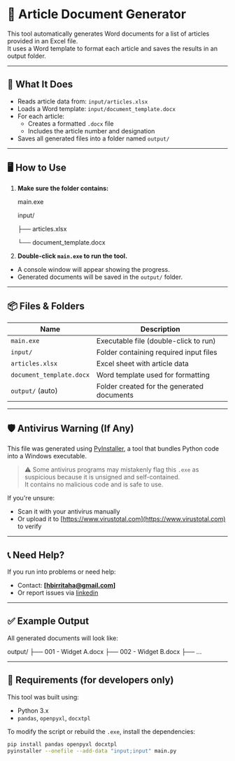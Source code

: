 # 📄 Article Document Generator

This tool automatically generates Word documents for a list of articles provided in an Excel file.  
It uses a Word template to format each article and saves the results in an output folder.

---

## 🧠 What It Does

- Reads article data from: `input/articles.xlsx`
- Loads a Word template: `input/document_template.docx`
- For each article:
  - Creates a formatted `.docx` file
  - Includes the article number and designation
- Saves all generated files into a folder named `output/`

---

## 🖥️ How to Use

1. **Make sure the folder contains:**

   main.exe

   input/

   ├── articles.xlsx

   └── document_template.docx

2. **Double-click `main.exe` to run the tool.**

- A console window will appear showing the progress.
- Generated documents will be saved in the `output/` folder.

---

## 📦 Files & Folders

| Name                     | Description                                |
| ------------------------ | ------------------------------------------ |
| `main.exe`               | Executable file (double-click to run)      |
| `input/`                 | Folder containing required input files     |
| `articles.xlsx`          | Excel sheet with article data              |
| `document_template.docx` | Word template used for formatting          |
| `output/` (auto)         | Folder created for the generated documents |

---

## 🛡️ Antivirus Warning (If Any)

This file was generated using [PyInstaller](https://www.pyinstaller.org/), a tool that bundles Python code into a Windows executable.

> ⚠️ Some antivirus programs may mistakenly flag this `.exe` as suspicious because it is unsigned and self-contained.  
> It contains no malicious code and is safe to use.

If you're unsure:

- Scan it with your antivirus manually
- Or upload it to [https://www.virustotal.com](https://www.virustotal.com) to verify

---

## 📞 Need Help?

If you run into problems or need help:

- Contact: **[hbirritaha@gmail.com]**
- Or report issues via [linkedin](https://www.linkedin.com/in/tahahbirri/)

---

## ✅ Example Output

All generated documents will look like:

output/
├── 001 - Widget A.docx
├── 002 - Widget B.docx
├── ...

---

## 🧩 Requirements (for developers only)

This tool was built using:

- Python 3.x
- `pandas`, `openpyxl`, `docxtpl`

To modify the script or rebuild the `.exe`, install the dependencies:

```bash
pip install pandas openpyxl docxtpl
pyinstaller --onefile --add-data "input;input" main.py
```
